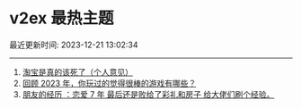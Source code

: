 # v2ex 最热主题

最近更新时间: 2023-12-21 13:02:34

--- 
1. [淘宝是真的该死了（个人意见）](https://www.v2ex.com/t/1002138) 
2. [回顾 2023 年，你玩过的觉得很棒的游戏有哪些？](https://www.v2ex.com/t/1002140) 
3. [朋友的经历 ：恋爱 7 年 最后还是败给了彩礼和房子 给大佬们刷个经验。](https://www.v2ex.com/t/1002141) 
